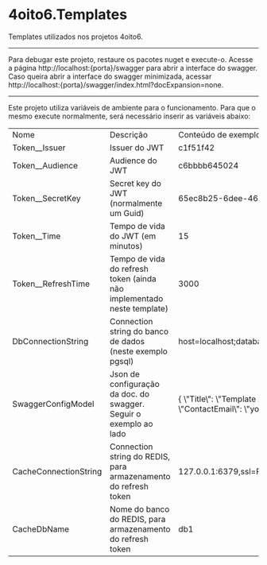# 4oito6.Templates
Templates utilizados nos projetos 4oito6.
<hr />

Para debugar este projeto, restaure os pacotes nuget e execute-o.
Acesse a página http://localhost:{porta}/swagger para abrir a interface do swagger.
Caso queira abrir a interface do swagger minimizada, acessar http://localhost:{porta}/swagger/index.html?docExpansion=none.

<hr />
Este projeto utiliza variáveis de ambiente para o funcionamento. 
Para que o mesmo execute normalmente, será necessário inserir as variáveis abaixo: 

<table>
  <theader>
    <td>Nome</td>
    <td>Descrição</td>
    <td>Conteúdo de exemplo</td>
  </theader>
  <tr>
    <td>Token__Issuer</td>
    <td>Issuer do JWT</td>
    <td>c1f51f42</td>
  </tr>
  <tr>
    <td>Token__Audience</td>
    <td>Audience do JWT</td>
    <td>c6bbbb645024</td>
  </tr>
  <tr>
    <td>Token__SecretKey</td>
    <td>Secret key do JWT (normalmente um Guid)</td>
    <td>65ec8b25-6dee-4686-a139-f14029dd7f34</td>
  </tr>
  <tr>
    <td>Token__Time</td>
    <td>Tempo de vida do JWT (em minutos)</td>
    <td>15</td>
  </tr>
  <tr>
    <td>Token__RefreshTime</td>
    <td>Tempo de vida do refresh token (ainda não implementado neste template)</td>
    <td>3000</td>
  </tr>
  <tr>
    <td>DbConnectionString</td>
    <td>Connection string do banco de dados (neste exemplo pgsql)</td>
    <td>host=localhost;database=pgsqldb;user id=pgsqldb;pgsqldb</td>
  </tr>
  <tr>
    <td>SwaggerConfigModel</td>
    <td>Json de configuração da doc. do swagger. Seguir o exemplo ao lado</td>
    <td>{ \"Title\": \"Template API\", \"Version\": \"1\", \"Description\": \"API REST de template\", \"ContactName\": \"Your Name\", \"ContactEmail\": \"your@mail.com\", \"ContactUrl\": \"http://yourwebpage.com/\" }</td>
  </tr>
  <tr>
    <td>CacheConnectionString</td>
    <td>Connection string do REDIS, para armazenamento do refresh token</td>
    <td>127.0.0.1:6379,ssl=False,allowAdmin=True,abortConnect=False,defaultDatabase=0,connectTimeout=500,connectRetry=3</td>
  </tr>
  <tr>
    <td>CacheDbName</td>
    <td>Nome do banco do REDIS, para armazenamento do refresh token</td>
    <td>db1</td>
  </tr>
</table>
